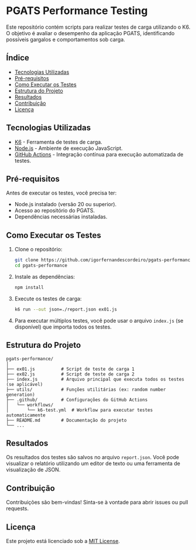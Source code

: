 # PGATS Performance Testing

Este repositório contém scripts para realizar testes de carga utilizando o K6. O objetivo é avaliar o desempenho da aplicação PGATS, identificando possíveis gargalos e comportamentos sob carga.

## Índice

- [Tecnologias Utilizadas](#tecnologias-utilizadas)
- [Pré-requisitos](#pré-requisitos)
- [Como Executar os Testes](#como-executar-os-testes)
- [Estrutura do Projeto](#estrutura-do-projeto)
- [Resultados](#resultados)
- [Contribuição](#contribuição)
- [Licença](#licença)

## Tecnologias Utilizadas

- [K6](https://k6.io/) - Ferramenta de testes de carga.
- [Node.js](https://nodejs.org/) - Ambiente de execução JavaScript.
- [GitHub Actions](https://github.com/features/actions) - Integração contínua para execução automatizada de testes.

## Pré-requisitos

Antes de executar os testes, você precisa ter:

- Node.js instalado (versão 20 ou superior).
- Acesso ao repositório do PGATS.
- Dependências necessárias instaladas.

## Como Executar os Testes

1. Clone o repositório:
   ```bash
   git clone https://github.com/igorfernandescordeiro/pgats-performance.git
   cd pgats-performance
   ```

2. Instale as dependências:
   ```bash
   npm install
   ```

3. Execute os testes de carga:
   ```bash
   k6 run --out json=./report.json ex01.js
   ```

4. Para executar múltiplos testes, você pode usar o arquivo `index.js` (se disponível) que importa todos os testes.

## Estrutura do Projeto

```
pgats-performance/
│
├── ex01.js          # Script de teste de carga 1
├── ex02.js          # Script de teste de carga 2
├── index.js         # Arquivo principal que executa todos os testes (se aplicável)
├── utils/           # Funções utilitárias (ex: random number generation)
├── .github/         # Configurações do GitHub Actions
│   └── workflows/
│       └── k6-test.yml  # Workflow para executar testes automaticamente
├── README.md        # Documentação do projeto
└── ...
```

## Resultados

Os resultados dos testes são salvos no arquivo `report.json`. Você pode visualizar o relatório utilizando um editor de texto ou uma ferramenta de visualização de JSON.

## Contribuição

Contribuições são bem-vindas! Sinta-se à vontade para abrir issues ou pull requests.

## Licença

Este projeto está licenciado sob a [MIT License](LICENSE).
